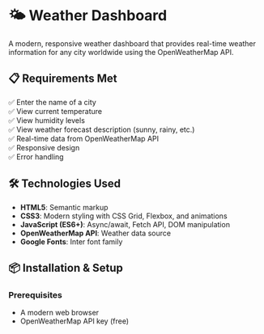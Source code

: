 # 🌤️ Weather Dashboard

A modern, responsive weather dashboard that provides real-time weather information for any city worldwide using the OpenWeatherMap API.


## 📋 Requirements Met

✅ Enter the name of a city  
✅ View current temperature  
✅ View humidity levels  
✅ View weather forecast description (sunny, rainy, etc.)  
✅ Real-time data from OpenWeatherMap API  
✅ Responsive design  
✅ Error handling  

## 🛠️ Technologies Used

- **HTML5**: Semantic markup
- **CSS3**: Modern styling with CSS Grid, Flexbox, and animations
- **JavaScript (ES6+)**: Async/await, Fetch API, DOM manipulation
- **OpenWeatherMap API**: Weather data source
- **Google Fonts**: Inter font family

## 📦 Installation & Setup

### Prerequisites
- A modern web browser
- OpenWeatherMap API key (free)
